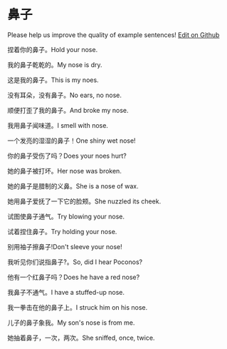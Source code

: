 # 鼻子

Please help us improve the quality of example sentences! [Edit on Github](https://github.com/jiyushe/jiyu-example-sentence-source/blob/main/chinese/bizi.md)

<p><span class="chinese">捏着你的鼻子。</span><span class="english">Hold your nose.</span></p>

<p><span class="chinese">我的鼻子乾乾的。</span><span class="english">My nose is dry.</span></p>

<p><span class="chinese">这是我的鼻子。</span><span class="english">This is my noes.</span></p>

<p><span class="chinese">没有耳朵，没有鼻子。</span><span class="english">No ears, no nose.</span></p>

<p><span class="chinese">顺便打歪了我的鼻子。</span><span class="english">And broke my nose.</span></p>

<p><span class="chinese">我用鼻子闻味道。</span><span class="english">I smell with nose.</span></p>

<p><span class="chinese">一个发亮的湿湿的鼻子！</span><span class="english">One shiny wet nose!</span></p>

<p><span class="chinese">你的鼻子受伤了吗？</span><span class="english">Does your noes hurt?</span></p>

<p><span class="chinese">她的鼻子被打坏。</span><span class="english">Her nose was broken.</span></p>

<p><span class="chinese">她的鼻子是腊制的义鼻。</span><span class="english">She is a nose of  wax.</span></p>

<p><span class="chinese">她用鼻子爱抚了一下它的脸颊。</span><span class="english">She nuzzled its cheek.</span></p>

<p><span class="chinese">试图使鼻子通气。</span><span class="english">Try blowing your nose.</span></p>

<p><span class="chinese">试着捏住鼻子。</span><span class="english">Try holding your nose.</span></p>

<p><span class="chinese">别用袖子擦鼻子!</span><span class="english">Don't sleeve your nose!</span></p>

<p><span class="chinese">我听见你们说指鼻子?。</span><span class="english">So, did I hear Poconos?</span></p>

<p><span class="chinese">他有一个红鼻子吗？</span><span class="english">Does he have a red nose?</span></p>

<p><span class="chinese">我鼻子不通气。</span><span class="english">I have a stuffed-up nose.</span></p>

<p><span class="chinese">我一拳击在他的鼻子上。</span><span class="english">I struck him on his nose.</span></p>

<p><span class="chinese">儿子的鼻子象我。</span><span class="english">My son's nose is from me.</span></p>

<p><span class="chinese">她抽着鼻子，一次，两次。</span><span class="english">She sniffed, once, twice.</span></p>

